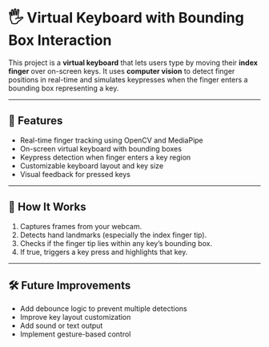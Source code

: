 # 🖐️ Virtual Keyboard with Bounding Box Interaction

This project is a **virtual keyboard** that lets users type by moving their **index finger** over on-screen keys. It uses **computer vision** to detect finger positions in real-time and simulates keypresses when the finger enters a bounding box representing a key.

---

## 🚀 Features

- Real-time finger tracking using OpenCV and MediaPipe  
- On-screen virtual keyboard with bounding boxes  
- Keypress detection when finger enters a key region  
- Customizable keyboard layout and key size  
- Visual feedback for pressed keys  

---

## 🧠 How It Works

1. Captures frames from your webcam.  
2. Detects hand landmarks (especially the index finger tip).  
3. Checks if the finger tip lies within any key’s bounding box.  
4. If true, triggers a key press and highlights that key.  

---
## 🛠️ Future Improvements

- Add debounce logic to prevent multiple detections
- Improve key layout customization
- Add sound or text output
- Implement gesture-based control
